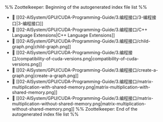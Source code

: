 %% Zoottelkeeper: Beginning of the autogenerated index file list  %%
- 📄 [[02-AISystem/GPU/CUDA-Programming-Guide/3.编程接口/3-编程接口|3-编程接口]]
- 📄 [[02-AISystem/GPU/CUDA-Programming-Guide/3.编程接口/C++ Language Extensions|C++ Language Extensions]]
- 📄 [[02-AISystem/GPU/CUDA-Programming-Guide/3.编程接口/child-graph.png|child-graph.png]]
- 📄 [[02-AISystem/GPU/CUDA-Programming-Guide/3.编程接口/compatibility-of-cuda-versions.png|compatibility-of-cuda-versions.png]]
- 📄 [[02-AISystem/GPU/CUDA-Programming-Guide/3.编程接口/create-a-graph.png|create-a-graph.png]]
- 📄 [[02-AISystem/GPU/CUDA-Programming-Guide/3.编程接口/matrix-multiplication-with-shared-memory.png|matrix-multiplication-with-shared-memory.png]]
- 📄 [[02-AISystem/GPU/CUDA-Programming-Guide/3.编程接口/matrix-multiplication-without-shared-memory.png|matrix-multiplication-without-shared-memory.png]]
%% Zoottelkeeper: End of the autogenerated index file list  %%
